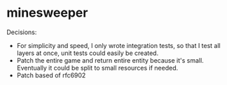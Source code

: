 # minesweeper


Decisions:

- For simplicity and speed, I only wrote integration tests, so that I test all layers at once, unit tests could easily be created.
- Patch the entire game and return entire entity because it's small. Eventually it could be split to small resources if needed.
- Patch based of rfc6902
